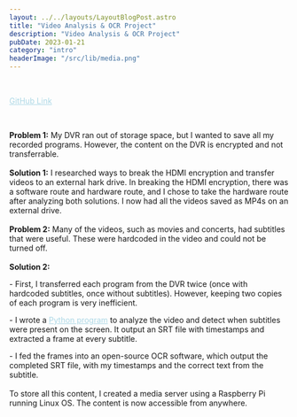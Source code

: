 ```yaml
---
layout: ../../layouts/LayoutBlogPost.astro
title: "Video Analysis & OCR Project"
description: "Video Analysis & OCR Project"
pubDate: 2023-01-21
category: "intro"
headerImage: "/src/lib/media.png"
---
```

<br>

[<a href="https://github.com/noumik/DVR-Project" style="color: lightblue;" target="_blank">GitHub Link</a>](https://github.com/noumik/DVR-Project)

<br>

**Problem 1:** My DVR ran out of storage space, but I wanted to save all my recorded programs. However, the content on the DVR is encrypted and not transferrable.
<br><br>
**Solution 1:** I researched ways to break the HDMI encryption and transfer videos to an external hark drive. In breaking the HDMI encryption, there was a software route and hardware route, and I chose to take the hardware route after analyzing both solutions. I now had all the videos saved as MP4s on an external drive.
<br><br>
**Problem 2:** Many of the videos, such as movies and concerts, had subtitles that were useful. These were hardcoded in the video and could not be turned off.
<br><br>
**Solution 2:**

\- First, I transferred each program from the DVR twice (once with hardcoded subtitles, once without subtitles). However, keeping two copies of each program is very inefficient.

\- I wrote a [<a href="https://github.com/noumik/DVR-Project" style="color: lightblue;" target="_blank">Python program</a>](https://github.com/noumik/DVR-Project) to analyze the video and detect when subtitles were present on the screen. It output an SRT file with timestamps and extracted a frame at every subtitle.

\- I fed the frames into an open-source OCR software, which output the completed SRT file, with my timestamps and the correct text from the subtitle.
<br><br>
To store all this content, I created a media server using a Raspberry Pi running Linux OS. The content is now accessible from anywhere.

<br><br>